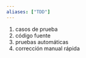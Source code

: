 ```yaml
---
aliases: ["TDD"]
---
```

1. casos de prueba
2. código fuente
3. pruebas automáticas
4. corrección manual rápida